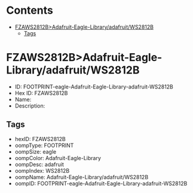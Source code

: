 



Contents
========

* [FZAWS2812B>Adafruit-Eagle-Library/adafruit/WS2812B](#fzaws2812badafruit-eagle-libraryadafruitws2812b)
	* [Tags](#tags)

# FZAWS2812B>Adafruit-Eagle-Library/adafruit/WS2812B

- ID: FOOTPRINT-eagle-Adafruit-Eagle-Library-adafruit-WS2812B
- Hex ID: FZAWS2812B
- Name: 
- Description: 

## Tags

- hexID: FZAWS2812B
- oompType: FOOTPRINT
- oompSize: eagle
- oompColor: Adafruit-Eagle-Library
- oompDesc: adafruit
- oompIndex: WS2812B
- oompName: Adafruit-Eagle-Library/adafruit/WS2812B
- oompID: FOOTPRINT-eagle-Adafruit-Eagle-Library-adafruit-WS2812B
